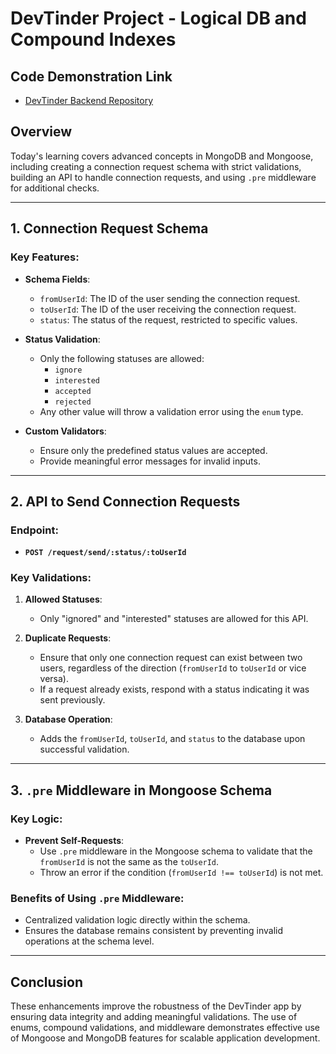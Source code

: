 # DevTinder Project - Logical DB and Compound Indexes

## Code Demonstration Link

* [DevTinder Backend Repository](https://github.com/akshadjaiswal/devTinder-backend)

## Overview
Today's learning covers advanced concepts in MongoDB and Mongoose, including creating a connection request schema with strict validations, building an API to handle connection requests, and using `.pre` middleware for additional checks.

---

## 1. Connection Request Schema

### Key Features:
- **Schema Fields**:
  - `fromUserId`: The ID of the user sending the connection request.
  - `toUserId`: The ID of the user receiving the connection request.
  - `status`: The status of the request, restricted to specific values.

- **Status Validation**:
  - Only the following statuses are allowed:
    - `ignore`
    - `interested`
    - `accepted`
    - `rejected`
  - Any other value will throw a validation error using the `enum` type.

- **Custom Validators**:
  - Ensure only the predefined status values are accepted.
  - Provide meaningful error messages for invalid inputs.

---

## 2. API to Send Connection Requests

### Endpoint:
- **`POST /request/send/:status/:toUserId`**

### Key Validations:
1. **Allowed Statuses**:
   - Only "ignored" and "interested" statuses are allowed for this API.

2. **Duplicate Requests**:
   - Ensure that only one connection request can exist between two users, regardless of the direction (`fromUserId` to `toUserId` or vice versa).
   - If a request already exists, respond with a status indicating it was sent previously.

3. **Database Operation**:
   - Adds the `fromUserId`, `toUserId`, and `status` to the database upon successful validation.

---

## 3. `.pre` Middleware in Mongoose Schema

### Key Logic:
- **Prevent Self-Requests**:
  - Use `.pre` middleware in the Mongoose schema to validate that the `fromUserId` is not the same as the `toUserId`.
  - Throw an error if the condition (`fromUserId !== toUserId`) is not met.

### Benefits of Using `.pre` Middleware:
- Centralized validation logic directly within the schema.
- Ensures the database remains consistent by preventing invalid operations at the schema level.

---

## Conclusion
These enhancements improve the robustness of the DevTinder app by ensuring data integrity and adding meaningful validations. The use of enums, compound validations, and middleware demonstrates effective use of Mongoose and MongoDB features for scalable application development.
